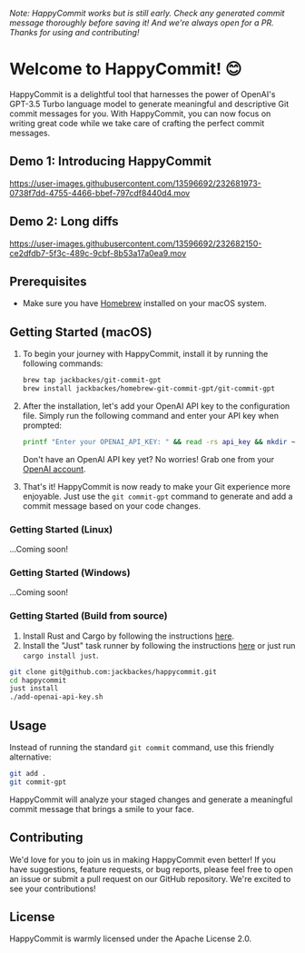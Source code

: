 _Note: HappyCommit works but is still early. Check any generated commit message thoroughly before saving it! And we're always open for a PR. Thanks for using and contributing!_

# Welcome to HappyCommit! 😊 

HappyCommit is a delightful tool that harnesses the power of OpenAI's GPT-3.5 Turbo language model to generate meaningful and descriptive Git commit messages for you. With HappyCommit, you can now focus on writing great code while we take care of crafting the perfect commit messages.

## Demo 1: Introducing HappyCommit

https://user-images.githubusercontent.com/13596692/232681973-0738f7dd-4755-4466-bbef-797cdf8440d4.mov

## Demo 2: Long diffs

https://user-images.githubusercontent.com/13596692/232682150-ce2dfdb7-5f3c-489c-9cbf-8b53a17a0ea9.mov

## Prerequisites

- Make sure you have [Homebrew](https://brew.sh/) installed on your macOS system.

## Getting Started (macOS)

1. To begin your journey with HappyCommit, install it by running the following commands:

   ```bash
   brew tap jackbackes/git-commit-gpt
   brew install jackbackes/homebrew-git-commit-gpt/git-commit-gpt
   ```

2. After the installation, let's add your OpenAI API key to the configuration file. Simply run the following command and enter your API key when prompted:

   ```bash
   printf "Enter your OPENAI_API_KEY: " && read -rs api_key && mkdir ~/.happycommit >> /dev/null && echo "OPENAI_API_KEY = \\\"$api_key\\\"" >> ~/.happycommit/config.toml
   ```

   Don't have an OpenAI API key yet? No worries! Grab one from your [OpenAI account](https://beta.openai.com/account/api-keys).

3. That's it! HappyCommit is now ready to make your Git experience more enjoyable. Just use the `git commit-gpt` command to generate and add a commit message based on your code changes.

### Getting Started (Linux)

...Coming soon!

### Getting Started (Windows)

...Coming soon!

### Getting Started (Build from source)

1. Install Rust and Cargo by following the instructions [here](https://www.rust-lang.org/tools/install).
2. Install the "Just" task runner by following the instructions [here](https://github.com/casey/just) or just run `cargo install just`.

```bash
git clone git@github.com:jackbackes/happycommit.git
cd happycommit
just install
./add-openai-api-key.sh
```

## Usage

Instead of running the standard `git commit` command, use this friendly alternative:

```bash
git add .
git commit-gpt
```

HappyCommit will analyze your staged changes and generate a meaningful commit message that brings a smile to your face.

## Contributing

We'd love for you to join us in making HappyCommit even better! If you have suggestions, feature requests, or bug reports, please feel free to open an issue or submit a pull request on our GitHub repository. We're excited to see your contributions!

## License

HappyCommit is warmly licensed under the Apache License 2.0.
